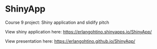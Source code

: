 # ShinyApp
Course 9 project: Shiny application and slidify pitch

View shiny application here: https://erlangohtino.shinyapps.io/ShinyApp/

View presentation here: https://erlangohtino.github.io/ShinyApp/
